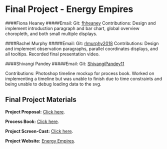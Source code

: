 Final Project - Energy Empires
===

####Fiona Heaney
#####Email: Git: [fhheaney](https://github.com/fhheaney)
Contributions: Design and implement introduction paragraph and bar chart, global overview choropleth, and both small multiple displays. 

####Rachel Murphy
#####Email: Git: [rlmurphy2018](https://github.com/rlmurphy2018)
Contributions: Design and implement observation paragraphs, parallel coordinates displays, and all tooltips. Recorded final presentation video. 

####Shivangi Pandey
#####Email: Git: [ShivangiPandey11](https://github.com/ShivangiPandey11)

Contributions: Photoshop timeline mockup for process book. Worked on implementing a timeline but was unable to finish due to time constraints and being unable to debug loading data to the svg.


Final Project Materials
---

**Project Proposal:** [Click here](energy_empire_proposal.pdf).

**Process Book:** [Click here](process_book.pdf).

**Project Screen-Cast:**  [Click here](videos/energy_empire_final_video.mp4).

**Project Website:** [Energy Empires](https://fhheaney.github.io/DataVisFinal/).



   

